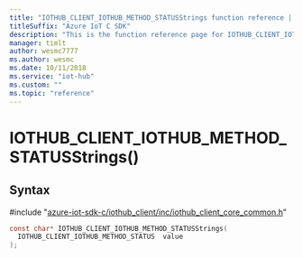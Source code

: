 ```yaml
---                             
title: "IOTHUB_CLIENT_IOTHUB_METHOD_STATUSStrings function reference | Microsoft Docs" 
titleSuffix: "Azure IoT C SDK"            
description: "This is the function reference page for IOTHUB_CLIENT_IOTHUB_METHOD_STATUSStrings() in the Azure IoT C SDK. This SDK is used with the Azure IoT Hub and Azure IoT Hub Device Provisioning Service"            
manager: timlt                 
author: wesmc7777              
ms.author: wesmc               
ms.date: 10/11/2018                    
ms.service: "iot-hub"             
ms.custom: ""                
ms.topic: "reference"        
---                            
```


# IOTHUB_CLIENT_IOTHUB_METHOD_STATUSStrings()

## Syntax

\#include "[azure-iot-sdk-c/iothub_client/inc/iothub_client_core_common.h](../iothub-client-core-common-h.md)"  
```C
const char* IOTHUB_CLIENT_IOTHUB_METHOD_STATUSStrings(
  IOTHUB_CLIENT_IOTHUB_METHOD_STATUS  value
);
```

